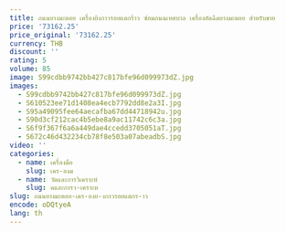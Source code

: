 ```yaml
---
title: ถนนยางมะตอย เครื่องยิงกาวรอยแตกร้าว ซ่อมถนนเทศบาล เครื่องอัดฉีดยางมะตอย สําหรับขาย
price: '73162.25'
price_original: '73162.25'
currency: THB
discount: ''
rating: 5
volume: 85
image: S99cdbb9742bb427c817bfe96d099973dZ.jpg
images:
  - S99cdbb9742bb427c817bfe96d099973dZ.jpg
  - S610523ee71d1408ea4ecb7792dd8e2a3I.jpg
  - S95a49095fee64aecafba67dd44718942u.jpg
  - S90d3cf212cac4b5ebe8a9ac11742c6c3a.jpg
  - S6f9f367f6a6a449dae4ccedd3705051aT.jpg
  - S672c46d432234cb78f8e503a07abeadbS.jpg
video: ''
categories:
  - name: เครื่องมือ
    slug: เคร-องม
  - name: วัดและการวิเคราะห์
    slug: ดและการว-เคราะห
slug: ถนนยางมะตอย-เคร-องย-งกาวรอยแตกร-าว
encode: oDQtyeA
lang: th
---
```

  